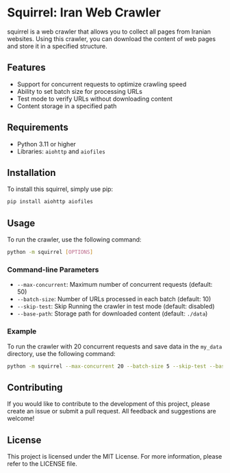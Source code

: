 # Squirrel: Iran Web Crawler

squirrel is a web crawler that allows you to collect all pages from Iranian websites. Using this crawler, you can download the content of web pages and store it in a specified structure.

## Features

- Support for concurrent requests to optimize crawling speed
- Ability to set batch size for processing URLs
- Test mode to verify URLs without downloading content
- Content storage in a specified path

## Requirements

- Python 3.11 or higher
- Libraries: `aiohttp` and `aiofiles`

## Installation

To install this squirrel, simply use pip:

```bash
pip install aiohttp aiofiles
```

## Usage

To run the crawler, use the following command:

```bash
python -m squirrel [OPTIONS]
```

### Command-line Parameters

- `--max-concurrent`: Maximum number of concurrent requests (default: 50)
- `--batch-size`: Number of URLs processed in each batch (default: 10)
- `--skip-test`: Skip Running the crawler in test mode (default: disabled)
- `--base-path`: Storage path for downloaded content (default: `./data`)

### Example

To run the crawler with 20 concurrent requests and save data in the `my_data` directory, use the following command:

```bash
python -m squirrel --max-concurrent 20 --batch-size 5 --skip-test --base-path "./my_data"
```

## Contributing

If you would like to contribute to the development of this project, please create an issue or submit a pull request. All feedback and suggestions are welcome!

## License

This project is licensed under the MIT License. For more information, please refer to the LICENSE file.
